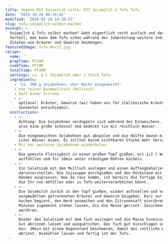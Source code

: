 ```yaml
---
title: Vegane DIY Sojamilch title: DIY Sojamilch & Tofu Tofu
date: '2013-10-24 08:10:42'
modified: '2016-01-19 14:38:23'
slug: tofu-sojamilch-selber-machen
excerpt: >-
  Sojamilch & Tofu selbst machen? Geht eigentlich recht einfach und der große
  Vorteil: man kann dem Tofu schon während der Zubereitung weitere individuelle
  Zutaten wie Kräuter und Gewürze beimengen. 
featuredImage: Tofu-Herz1.jpg
recipe:
  name: ''
  prepTime: PT20M
  cookTime: PT10M
  totalTime: PT30M
  servings: ca. 2 L Sojamilch oder 1 Stück Tofu
  ingredients:
    - 'Ca. 300 g Sojabohnen, über Nacht eingeweicht'
    - ein feines Baumwolltuch (Mulltuch)
    - Saft einer Zitrone
    - >-
      optional: Kräuter, Gewürze (wir haben uns für italienische Kräuter von
      Sonnentor entschieden).
  instructions:
    - >-
      Achtung: Die Sojabohnen verdoppeln sich während des Einweichens. Wählt
      also eine große Schüssel und bedeckt sie mit reichlich Wasser.
    - >-
      Die eingeweichten Sojabohnen gut abspülen und die Hälfte davon mit einem
      Liter Wasser mixen. Es sollten keine sichtbaren Stücke mehr übrig sein.
    - Mit der weiteren Sojabohnen wiederholen.
    - >-
      Die gemixte Flüssigkeit in einen großen Topf gießen, mit 1/2 l Wasser
      auffühllen und für 10min unter ständigem Rühren köcheln.
    - >-
      Ein Salatsieb mit dem Mulltuch auslegen und einen Auffangbehälter
      darunterstellen. Die Sojasuppe durchgießen und den Rückstand mit den
      Händen auspressen. Was da raus kommt, ist bereits die fertige Sojamilch,
      die Ihr nun abfüllen oder zu Tofu weiterverarbeiten könnt.
    - >-
      Die Sojamilch zurück in den Topf gießen, wieder aufstellen und nun die
      ausgewählten getrockneten Kräuter und Gewürze beigeben. Kurz vor sie zu
      kochen beginnt, den Herd ausmachen und den Zitronensaft einrühren. Einige
      Minuten zugedeckt stehen lassen, bis die Masse gerinnt. Zwischendurch
      umrühren.
    - >-
      Wieder den Salatsieb mit dem Tuch auslegen und die Masse hineinschütten.
      Gut abrinnen lassen und ausquetschen. Das Tuch gut einschlagen und für
      min. 30min mit einem Gegenstand beschweren, damit das restliche Wasser
      abrinnt. Auskühlen lassen und fertig ist der Tofu.
---
```


<!-- Image removed (no copyright): tofu-machen.jpg -->
